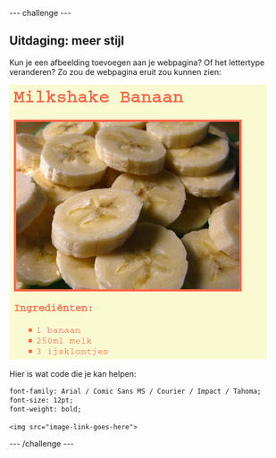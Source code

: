 \--- challenge \---

## Uitdaging: meer stijl

Kun je een afbeelding toevoegen aan je webpagina? Of het lettertype veranderen? Zo zou de webpagina eruit zou kunnen zien:

![screenshot](images/recipe-final.png)

Hier is wat code die je kan helpen:

    font-family: Arial / Comic Sans MS / Courier / Impact / Tahoma;
    font-size: 12pt;
    font-weight: bold;
    
    <img src="image-link-goes-here">
    

\--- /challenge \---